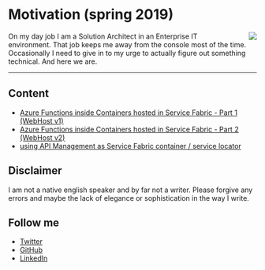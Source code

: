 # Motivation (spring 2019)

<img style="float: right; margin-left:20px;" src="https://media.licdn.com/dms/image/C4D03AQHRVWgkQ5zSWQ/profile-displayphoto-shrink_100_100/0?e=1556150400&v=beta&t=D4_Mm1-Q_nZdr7wN60dTi4mseAu3Qv3mVGMPKgVM_yA">

On my day job I am a Solution Architect in an Enterprise IT environment. That job keeps me away from the console most of the time. Occasionally I need to give in to my urge to actually figure out something technical. And here we are.

----

## Content

- [Azure Functions inside Containers hosted in Service Fabric - Part 1 (WebHost v1)](./func_sf_containers/part1.md)
- [Azure Functions inside Containers hosted in Service Fabric - Part 2 (WebHost v2)](./func_sf_containers/part2.md)
- [using API Management as Service Fabric container / service locator](./func_sf_containers/apim_sf_servicelocator.md)

## Disclaimer

I am not a native english speaker and by far not a writer. Please forgive any errors and maybe the lack of elegance or sophistication in the way I write.

## Follow me

- [Twitter](https://twitter.com/ancientitguy)
- [GitHub](https://github.com/kaiwalter)
- [LinkedIn](https://www.linkedin.com/in/kaiwalter/)